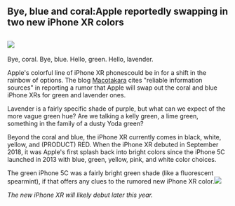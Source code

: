 ## Bye, blue and coral:Apple reportedly swapping in two new iPhone XR colors

## ![](https://mondrian.mashable.com/uploads%2Fcard%2Fimage%2F984632%2Fd421c28c-afa8-4a03-b983-53b69e70f5f1.jpg%2F950x534__filters%3Aquality%2890%29.jpg?signature=jsMDCTWe4RbNq3HFTgKJiqAV3ao=&source=https%3A%2F%2Fblueprint-api-production.s3.amazonaws.com)

Bye, coral. Bye, blue. Hello, green. Hello, lavender.

Apple's colorful line of iPhone XR phonescould be in for a shift in the rainbow of options. The blog [Macotakara](http://www.macotakara.jp/blog/rumor/entry-37460.html) cites "reliable information sources" in reporting a rumor that Apple will swap out the coral and blue iPhone XRs for green and lavender ones.

Lavender is a fairly specific shade of purple, but what can we expect of the more vague green hue? Are we talking a kelly green, a lime green, something in the family of a dusty Yoda green?

Beyond the coral and blue, the iPhone XR currently comes in black, white, yellow, and \(PRODUCT\) RED. When the iPhone XR debuted in September 2018, it was Apple's first splash back into bright colors since the iPhone 5C launched in 2013 with blue, green, yellow, pink, and white color choices.

The green iPhone 5C was a fairly bright green shade \(like a fluorescent spearmint\), if that offers any clues to the rumored new iPhone XR color.![](https://mondrian.mashable.com/uploads%2Fcard%2Fimage%2F984627%2F3250352d-a9fd-4561-b409-08ff5e778895.jpg%2Ffit-in__1200x9600.jpg?signature=8KFsPFtyNCPVW7pPpmRYJeMEAE8=&source=https%3A%2F%2Fblueprint-api-production.s3.amazonaws.com)

_The new iPhone XR will likely debut later this year._

